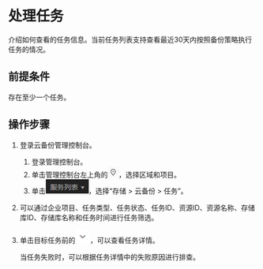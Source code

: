 # 处理任务<a name="cbr_03_0035"></a>

介绍如何查看的任务信息。当前任务列表支持查看最近30天内按照备份策略执行任务的情况。

## 前提条件<a name="section69681227125613"></a>

存在至少一个任务。

## 操作步骤<a name="section1974104053417"></a>

1.  登录云备份管理控制台。
    1.  登录管理控制台。
    2.  单击管理控制台左上角的![](figures/icon-region.png)，选择区域和项目。
    3.  单击![](figures/icon-list.png)，选择“存储 \> 云备份 \> 任务”。

2.  可以通过企业项目、任务类型、任务状态、任务ID、资源ID、资源名称、存储库ID、存储库名称和任务时间进行任务筛选。
3.  单击目标任务前的![](figures/icon-down.png)，可以查看任务详情。

    当任务失败时，可以根据任务详情中的失败原因进行排查。


